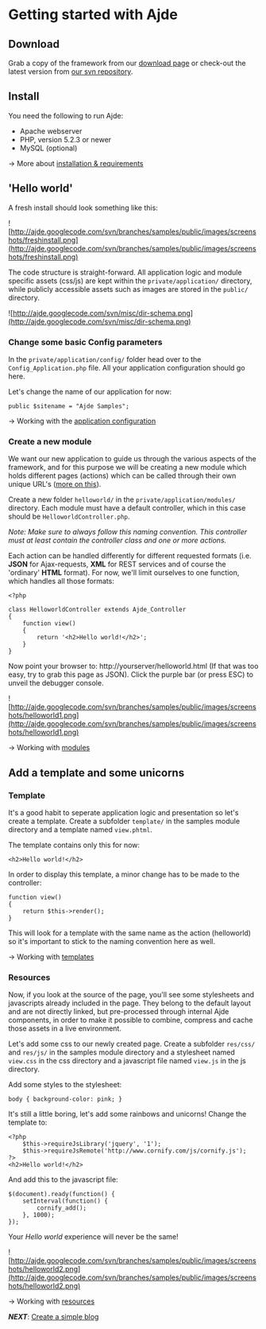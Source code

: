 # Getting started with Ajde #



## Download ##

Grab a copy of the framework from our [download page](http://code.google.com/p/ajde/downloads/list) or check-out the latest version from [our svn repository](http://code.google.com/p/ajde/source/checkout).

## Install ##

You need the following to run Ajde:

  * Apache webserver
  * PHP, version 5.2.3 or newer
  * MySQL (optional)

→ More about [installation & requirements](DocumentationInstallationRequirements.md)

## 'Hello world' ##

A fresh install should look something like this:

![http://ajde.googlecode.com/svn/branches/samples/public/images/screenshots/freshinstall.png](http://ajde.googlecode.com/svn/branches/samples/public/images/screenshots/freshinstall.png)

The code structure is straight-forward. All application logic and module specific assets (css/js) are kept within the `private/application/` directory, while publicly accessible assets such as images are stored in the `public/` directory.

![http://ajde.googlecode.com/svn/misc/dir-schema.png](http://ajde.googlecode.com/svn/misc/dir-schema.png)

### Change some basic Config parameters ###

In the `private/application/config/` folder head over to the `Config_Application.php` file. All your application configuration should go here.

Let's change the name of our application for now:

```
public $sitename = "Ajde Samples";
```

→ Working with the [application configuration](DocumentationConfig.md)

### Create a new module ###

We want our new application to guide us through the various aspects of the framework, and for this purpose we will be creating a new module which holds different pages (actions) which can be called through their own unique URL's ([more on this](DocumentationRouting.md)).

Create a new folder `helloworld/` in the `private/application/modules/` directory. Each module must have a default controller, which in this case should be `HelloworldController.php`.

_Note: Make sure to always follow this naming convention. This controller must at least contain the controller class and one or more actions._

Each action can be handled differently for different requested formats (i.e. **JSON** for Ajax-requests, **XML** for REST services and of course the 'ordinary' **HTML** format). For now, we'll limit ourselves to one function, which handles all those formats:

```
<?php 

class HelloworldController extends Ajde_Controller
{	
	function view()
	{
		return '<h2>Hello world!</h2>';
	}
}
```

Now point your browser to: http://yourserver/helloworld.html (If that was too easy, try to grab this page as JSON). Click the purple bar (or press ESC) to unveil the debugger console.

![http://ajde.googlecode.com/svn/branches/samples/public/images/screenshots/helloworld1.png](http://ajde.googlecode.com/svn/branches/samples/public/images/screenshots/helloworld1.png)

→ Working with [modules](DocumentationController.md)

## Add a template and some unicorns ##

### Template ###

It's a good habit to seperate application logic and presentation so let's create a template. Create a subfolder `template/` in the samples module directory and a template named `view.phtml`.

The template contains only this for now:

```
<h2>Hello world!</h2>
```

In order to display this template, a minor change has to be made to the controller:

```
function view()
{
	return $this->render();
}
```

This will look for a template with the same name as the action (helloworld) so it's important to stick to the naming convention here as well.

→ Working with [templates](DocumentationTemplate.md)

### Resources ###

Now, if you look at the source of the page, you'll see some stylesheets and javascripts already included in the page. They belong to the default layout and are not directly linked, but pre-processed through internal Ajde components, in order to make it possible to combine, compress and cache those assets in a live environment.

Let's add some css to our newly created page. Create a subfolder `res/css/` and `res/js/` in the samples module directory and a stylesheet named `view.css` in the css directory and a javascript file named `view.js` in the js directory.

Add some styles to the stylesheet:

```
body { background-color: pink; }
```

It's still a little boring, let's add some rainbows and unicorns! Change the template to:

```
<?php
	$this->requireJsLibrary('jquery', '1');
	$this->requireJsRemote('http://www.cornify.com/js/cornify.js');	
?>
<h2>Hello world!</h2>
```

And add this to the javascript file:

```
$(document).ready(function() {
	setInterval(function() {
		cornify_add();
	}, 1000);
});
```

Your _Hello world_ experience will never be the same!

![http://ajde.googlecode.com/svn/branches/samples/public/images/screenshots/helloworld2.png](http://ajde.googlecode.com/svn/branches/samples/public/images/screenshots/helloworld2.png)

→ Working with [resources](DocumentationResources.md)

_**NEXT**_: [Create a simple blog](TutorialBlog.md)